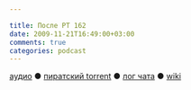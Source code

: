 ```yaml
---

title: После РТ 162
date: 2009-11-21T16:49:00+03:00
comments: true
categories: podcast
---
```

[аудио](http://cdn.radio-t.com/rt162post.mp3) ● [пиратский torrent](http://pirates.radio-t.com/torrents/rt162post.mp3.torrent) ● [лог чата](http://chat.radio-t.com/logs/radio-t-162.html) ● [wiki](http://wiki.radio-t.com/%D0%9F%D0%BE%D1%81%D0%BB%D0%B5_%D0%A0%D0%A2_162)<audio src="http://cdn.radio-t.com/rt162post.mp3" preload="none">
